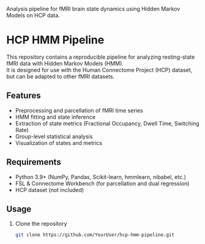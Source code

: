 Analysis pipeline for fMRI brain state dynamics using Hidden Markov Models on HCP data.

# HCP HMM Pipeline

This repository contains a reproducible pipeline for analyzing resting-state fMRI data with Hidden Markov Models (HMM).  
It is designed for use with the Human Connectome Project (HCP) dataset, but can be adapted to other fMRI datasets.

## Features
- Preprocessing and parcellation of fMRI time series
- HMM fitting and state inference
- Extraction of state metrics (Fractional Occupancy, Dwell Time, Switching Rate)
- Group-level statistical analysis
- Visualization of states and metrics

## Requirements
- Python 3.9+ (NumPy, Pandas, Scikit-learn, hmmlearn, nibabel, etc.)
- FSL & Connectome Workbench (for parcellation and dual regression)
- HCP dataset (not included)

## Usage
1. Clone the repository  
   ```bash
   git clone https://github.com/YourUser/hcp-hmm-pipeline.git

